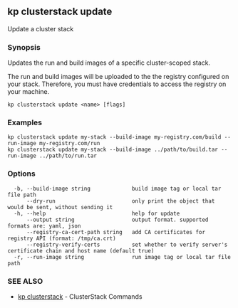 ## kp clusterstack update

Update a cluster stack

### Synopsis

Updates the run and build images of a specific cluster-scoped stack.

The run and build images will be uploaded to the the registry configured on your stack.
Therefore, you must have credentials to access the registry on your machine.

```
kp clusterstack update <name> [flags]
```

### Examples

```
kp clusterstack update my-stack --build-image my-registry.com/build --run-image my-registry.com/run
kp clusterstack update my-stack --build-image ../path/to/build.tar --run-image ../path/to/run.tar
```

### Options

```
  -b, --build-image string             build image tag or local tar file path
      --dry-run                        only print the object that would be sent, without sending it
  -h, --help                           help for update
      --output string                  output format. supported formats are: yaml, json
      --registry-ca-cert-path string   add CA certificates for registry API (format: /tmp/ca.crt)
      --registry-verify-certs          set whether to verify server's certificate chain and host name (default true)
  -r, --run-image string               run image tag or local tar file path
```

### SEE ALSO

* [kp clusterstack](kp_clusterstack.md)	 - ClusterStack Commands


